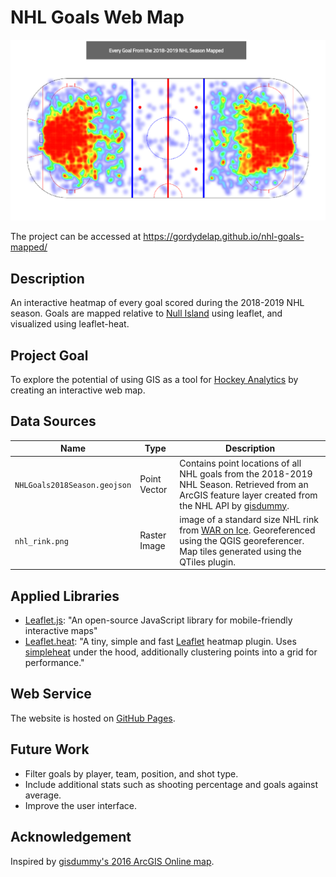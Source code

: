 # NHL Goals Web Map

![screenshot](img/web_screenshot.png)

The project can be accessed at https://gordydelap.github.io/nhl-goals-mapped/

## Description
An interactive heatmap of every goal scored during the 2018-2019 NHL season. Goals are mapped relative to [Null Island](https://en.wikipedia.org/wiki/Null_Island) using leaflet, and visualized using leaflet-heat.

## Project Goal
To explore the potential of using GIS as a tool for [Hockey Analytics](https://en.wikipedia.org/wiki/Analytics_(ice_hockey)#:~:text=In%20ice%20hockey%2C%20analytics%20is,the%20effects%20of%20their%20performance.&text=In%20modern%20usage%2C%20analytics%20have,hockey%20bloggers%20and%20amateur%20statisticians.) by creating an interactive web map.

## Data Sources
| Name                         | Type         | Description                                                                                                                                                                                                                         |
|------------------------------|--------------|-------------------------------------------------------------------------------------------------------------------------------------------------------------------------------------------------------------------------------------|
| `NHLGoals2018Season.geojson` | Point Vector | Contains point locations of all NHL goals from the 2018-2019 NHL Season. Retrieved from an ArcGIS feature layer created from the NHL API by [gisdummy](https://www.arcgis.com/home/item.html?id=7c382cb39e424a8ca9b4e3d717ad17f7).  |
| `nhl_rink.png`               | Raster Image | image of a standard size NHL rink from [WAR on Ice](http://blog.war-on-ice.com/make-your-own-nhl-rink-plot-in-r/index.html). Georeferenced using the QGIS georeferencer. Map tiles generated using the QTiles plugin.               |

## Applied Libraries
* [Leaflet.js](https://leafletjs.com/): "An open-source JavaScript library for mobile-friendly interactive maps"
* [Leaflet.heat](https://github.com/Leaflet/Leaflet.heat): "A tiny, simple and fast [Leaflet](http://leafletjs.com) heatmap plugin. Uses [simpleheat](https://github.com/mourner/simpleheat) under the hood, additionally clustering points into a grid for performance."

## Web Service
The website is hosted on [GitHub Pages](https://pages.github.com/).

## Future Work
* Filter goals by player, team, position, and shot type.
* Include additional stats such as shooting percentage and goals against average.
* Improve the user interface.

## Acknowledgement
Inspired by [gisdummy's 2016 ArcGIS Online map](https://arcg.is/1jXaTX).
